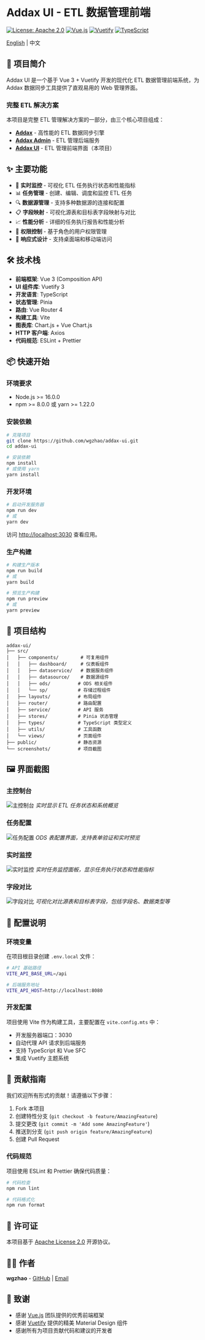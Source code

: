 # Addax UI - ETL 数据管理前端

[![License: Apache 2.0](https://img.shields.io/badge/License-Apache%202.0-blue.svg)](https://opensource.org/licenses/Apache-2.0)
[![Vue.js](https://img.shields.io/badge/Vue.js-3.4+-4FC08D.svg)](https://vuejs.org/)
[![Vuetify](https://img.shields.io/badge/Vuetify-3.6+-1867C0.svg)](https://vuetifyjs.com/)
[![TypeScript](https://img.shields.io/badge/TypeScript-5.4+-3178C6.svg)](https://www.typescriptlang.org/)

[English](README_EN.md) | 中文

## 📖 项目简介

Addax UI 是一个基于 Vue 3 + Vuetify 开发的现代化 ETL 数据管理前端系统，为 Addax 数据同步工具提供了直观易用的 Web 管理界面。

### 完整 ETL 解决方案

本项目是完整 ETL 管理解决方案的一部分，由三个核心项目组成：

- **[Addax](https://github.com/wgzhao/addax)** - 高性能的 ETL 数据同步引擎
- **[Addax Admin](https://github.com/wgzhao/addax-admin)** - ETL 管理后端服务
- **[Addax UI](https://github.com/wgzhao/addax-ui)** - ETL 管理前端界面（本项目）

## ✨ 主要功能

- 🚀 **实时监控** - 可视化 ETL 任务执行状态和性能指标
- 📊 **任务管理** - 创建、编辑、调度和监控 ETL 任务
- 🔍 **数据源管理** - 支持多种数据源的连接和配置
- 📋 **字段映射** - 可视化源表和目标表字段映射与对比
- 📈 **性能分析** - 详细的任务执行报告和性能分析
- 🔐 **权限控制** - 基于角色的用户权限管理
- 📱 **响应式设计** - 支持桌面端和移动端访问

## 🛠️ 技术栈

- **前端框架**: Vue 3 (Composition API)
- **UI 组件库**: Vuetify 3
- **开发语言**: TypeScript
- **状态管理**: Pinia
- **路由**: Vue Router 4
- **构建工具**: Vite
- **图表库**: Chart.js + Vue Chart.js
- **HTTP 客户端**: Axios
- **代码规范**: ESLint + Prettier

## 📦 快速开始

### 环境要求

- Node.js >= 16.0.0
- npm >= 8.0.0 或 yarn >= 1.22.0

### 安装依赖

```bash
# 克隆项目
git clone https://github.com/wgzhao/addax-ui.git
cd addax-ui

# 安装依赖
npm install
# 或使用 yarn
yarn install
```

### 开发环境

```bash
# 启动开发服务器
npm run dev
# 或
yarn dev
```

访问 [http://localhost:3030](http://localhost:3030) 查看应用。

### 生产构建

```bash
# 构建生产版本
npm run build
# 或
yarn build

# 预览生产构建
npm run preview
# 或
yarn preview
```

## 🎯 项目结构

```text
addax-ui/
├── src/
│   ├── components/        # 可复用组件
│   │   ├── dashboard/     # 仪表板组件
│   │   ├── dataservice/   # 数据服务组件
│   │   ├── datasource/    # 数据源组件
│   │   ├── ods/          # ODS 相关组件
│   │   └── sp/           # 存储过程组件
│   ├── layouts/          # 布局组件
│   ├── router/           # 路由配置
│   ├── service/          # API 服务
│   ├── stores/           # Pinia 状态管理
│   ├── types/            # TypeScript 类型定义
│   ├── utils/            # 工具函数
│   └── views/            # 页面组件
├── public/               # 静态资源
└── screenshots/          # 项目截图
```

## 🖼️ 界面截图

### 主控制台

![主控制台](screenshots/home.jpg)
*实时显示 ETL 任务状态和系统概览*

### 任务配置

![任务配置](screenshots/maintable-modify.jpg)
*ODS 表配置界面，支持表单验证和实时预览*

### 实时监控

![实时监控](screenshots/etl-monitor.jpg)
*实时任务监控面板，显示任务执行状态和性能指标*

### 字段对比

![字段对比](screenshots/maintable-fieldcompare.jpg)
*可视化对比源表和目标表字段，包括字段名、数据类型等*

## 🔧 配置说明

### 环境变量

在项目根目录创建 `.env.local` 文件：

```bash
# API 基础路径
VITE_API_BASE_URL=/api

# 后端服务地址
VITE_API_HOST=http://localhost:8080
```

### 开发配置

项目使用 Vite 作为构建工具，主要配置在 `vite.config.mts` 中：

- 开发服务器端口：3030
- 自动代理 API 请求到后端服务
- 支持 TypeScript 和 Vue SFC
- 集成 Vuetify 主题系统

## 🤝 贡献指南

我们欢迎所有形式的贡献！请遵循以下步骤：

1. Fork 本项目
2. 创建特性分支 (`git checkout -b feature/AmazingFeature`)
3. 提交更改 (`git commit -m 'Add some AmazingFeature'`)
4. 推送到分支 (`git push origin feature/AmazingFeature`)
5. 创建 Pull Request

### 代码规范

项目使用 ESLint 和 Prettier 确保代码质量：

```bash
# 代码检查
npm run lint

# 代码格式化
npm run format
```

## 📄 许可证

本项目基于 [Apache License 2.0](LICENSE) 开源协议。

## 👨‍💻 作者

**wgzhao** - [GitHub](https://github.com/wgzhao) | [Email](mailto:wgzhao@gmail.com)

## 🙏 致谢

- 感谢 [Vue.js](https://vuejs.org/) 团队提供的优秀前端框架
- 感谢 [Vuetify](https://vuetifyjs.com/) 提供的精美 Material Design 组件
- 感谢所有为项目贡献代码和建议的开发者
